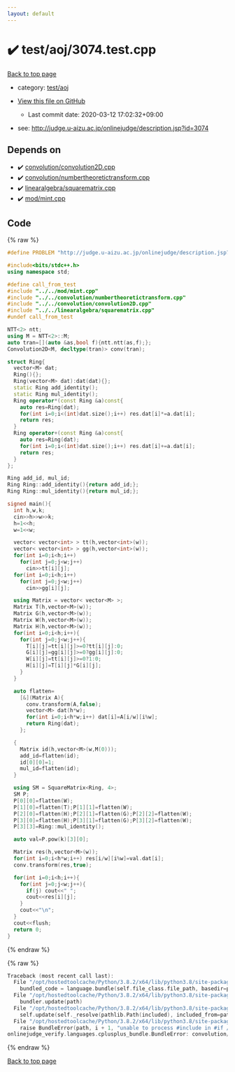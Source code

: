 ```yaml
---
layout: default
---
```


<!-- mathjax config similar to math.stackexchange -->
<script type="text/javascript" async
  src="https://cdnjs.cloudflare.com/ajax/libs/mathjax/2.7.5/MathJax.js?config=TeX-MML-AM_CHTML">
</script>
<script type="text/x-mathjax-config">
  MathJax.Hub.Config({
    TeX: { equationNumbers: { autoNumber: "AMS" }},
    tex2jax: {
      inlineMath: [ ['$','$'] ],
      processEscapes: true
    },
    "HTML-CSS": { matchFontHeight: false },
    displayAlign: "left",
    displayIndent: "2em"
  });
</script>

<script type="text/javascript" src="https://cdnjs.cloudflare.com/ajax/libs/jquery/3.4.1/jquery.min.js"></script>
<script src="https://cdn.jsdelivr.net/npm/jquery-balloon-js@1.1.2/jquery.balloon.min.js" integrity="sha256-ZEYs9VrgAeNuPvs15E39OsyOJaIkXEEt10fzxJ20+2I=" crossorigin="anonymous"></script>
<script type="text/javascript" src="../../../assets/js/copy-button.js"></script>
<link rel="stylesheet" href="../../../assets/css/copy-button.css" />


# :heavy_check_mark: test/aoj/3074.test.cpp

<a href="../../../index.html">Back to top page</a>

* category: <a href="../../../index.html#0d0c91c0cca30af9c1c9faef0cf04aa9">test/aoj</a>
* <a href="{{ site.github.repository_url }}/blob/master/test/aoj/3074.test.cpp">View this file on GitHub</a>
    - Last commit date: 2020-03-12 17:02:32+09:00


* see: <a href="http://judge.u-aizu.ac.jp/onlinejudge/description.jsp?id=3074">http://judge.u-aizu.ac.jp/onlinejudge/description.jsp?id=3074</a>


## Depends on

* :heavy_check_mark: <a href="../../../library/convolution/convolution2D.cpp.html">convolution/convolution2D.cpp</a>
* :heavy_check_mark: <a href="../../../library/convolution/numbertheoretictransform.cpp.html">convolution/numbertheoretictransform.cpp</a>
* :heavy_check_mark: <a href="../../../library/linearalgebra/squarematrix.cpp.html">linearalgebra/squarematrix.cpp</a>
* :heavy_check_mark: <a href="../../../library/mod/mint.cpp.html">mod/mint.cpp</a>


## Code

<a id="unbundled"></a>
{% raw %}
```cpp
#define PROBLEM "http://judge.u-aizu.ac.jp/onlinejudge/description.jsp?id=3074"

#include<bits/stdc++.h>
using namespace std;

#define call_from_test
#include "../../mod/mint.cpp"
#include "../../convolution/numbertheoretictransform.cpp"
#include "../../convolution/convolution2D.cpp"
#include "../../linearalgebra/squarematrix.cpp"
#undef call_from_test

NTT<2> ntt;
using M = NTT<2>::M;
auto tran=[](auto &as,bool f){ntt.ntt(as,f);};
Convolution2D<M, decltype(tran)> conv(tran);

struct Ring{
  vector<M> dat;
  Ring(){};
  Ring(vector<M> dat):dat(dat){};
  static Ring add_identity();
  static Ring mul_identity();
  Ring operator*(const Ring &a)const{
    auto res=Ring(dat);
    for(int i=0;i<(int)dat.size();i++) res.dat[i]*=a.dat[i];
    return res;
  }
  Ring operator+(const Ring &a)const{
    auto res=Ring(dat);
    for(int i=0;i<(int)dat.size();i++) res.dat[i]+=a.dat[i];
    return res;
  }
};

Ring add_id, mul_id;
Ring Ring::add_identity(){return add_id;};
Ring Ring::mul_identity(){return mul_id;};

signed main(){
  int h,w,k;
  cin>>h>>w>>k;
  h=1<<h;
  w=1<<w;

  vector< vector<int> > tt(h,vector<int>(w));
  vector< vector<int> > gg(h,vector<int>(w));
  for(int i=0;i<h;i++)
    for(int j=0;j<w;j++)
      cin>>tt[i][j];
  for(int i=0;i<h;i++)
    for(int j=0;j<w;j++)
      cin>>gg[i][j];

  using Matrix = vector< vector<M> >;
  Matrix T(h,vector<M>(w));
  Matrix G(h,vector<M>(w));
  Matrix W(h,vector<M>(w));
  Matrix H(h,vector<M>(w));
  for(int i=0;i<h;i++){
    for(int j=0;j<w;j++){
      T[i][j]=tt[i][j]>=0?tt[i][j]:0;
      G[i][j]=gg[i][j]>=0?gg[i][j]:0;
      W[i][j]=tt[i][j]>=0?1:0;
      H[i][j]=T[i][j]*G[i][j];
    }
  }

  auto flatten=
    [&](Matrix A){
      conv.transform(A,false);
      vector<M> dat(h*w);
      for(int i=0;i<h*w;i++) dat[i]=A[i/w][i%w];
      return Ring(dat);
    };

  {
    Matrix id(h,vector<M>(w,M(0)));
    add_id=flatten(id);
    id[0][0]=1;
    mul_id=flatten(id);
  }

  using SM = SquareMatrix<Ring, 4>;
  SM P;
  P[0][0]=flatten(W);
  P[1][0]=flatten(T);P[1][1]=flatten(W);
  P[2][0]=flatten(H);P[2][1]=flatten(G);P[2][2]=flatten(W);
  P[3][0]=flatten(H);P[3][1]=flatten(G);P[3][2]=flatten(W);
  P[3][3]=Ring::mul_identity();

  auto val=P.pow(k)[3][0];

  Matrix res(h,vector<M>(w));
  for(int i=0;i<h*w;i++) res[i/w][i%w]=val.dat[i];
  conv.transform(res,true);

  for(int i=0;i<h;i++){
    for(int j=0;j<w;j++){
      if(j) cout<<" ";
      cout<<res[i][j];
    }
    cout<<"\n";
  }
  cout<<flush;
  return 0;
}

```
{% endraw %}

<a id="bundled"></a>
{% raw %}
```cpp
Traceback (most recent call last):
  File "/opt/hostedtoolcache/Python/3.8.2/x64/lib/python3.8/site-packages/onlinejudge_verify/docs.py", line 349, in write_contents
    bundled_code = language.bundle(self.file_class.file_path, basedir=pathlib.Path.cwd())
  File "/opt/hostedtoolcache/Python/3.8.2/x64/lib/python3.8/site-packages/onlinejudge_verify/languages/cplusplus.py", line 172, in bundle
    bundler.update(path)
  File "/opt/hostedtoolcache/Python/3.8.2/x64/lib/python3.8/site-packages/onlinejudge_verify/languages/cplusplus_bundle.py", line 282, in update
    self.update(self._resolve(pathlib.Path(included), included_from=path))
  File "/opt/hostedtoolcache/Python/3.8.2/x64/lib/python3.8/site-packages/onlinejudge_verify/languages/cplusplus_bundle.py", line 281, in update
    raise BundleError(path, i + 1, "unable to process #include in #if / #ifdef / #ifndef other than include guards")
onlinejudge_verify.languages.cplusplus_bundle.BundleError: convolution/numbertheoretictransform.cpp: line 8: unable to process #include in #if / #ifdef / #ifndef other than include guards

```
{% endraw %}

<a href="../../../index.html">Back to top page</a>

